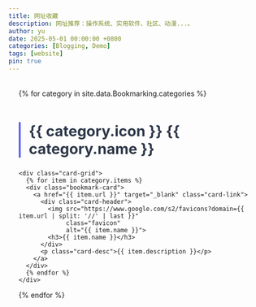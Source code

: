 ```yaml
---
title: 网址收藏
description: 网址推荐：操作系统、实用软件、社区、动漫...。
author: yu
date: 2025-05-01 00:00:00 +0800
categories: [Blogging, Demo]
tags: [website]
pin: true
---
```


<style>
/* 自定义卡片容器 */
.bookmark-container {
  max-width: 1200px;
  margin: 2rem auto;
  padding: 0 20px;
}

/* 分类标题样式 */
.category-title {
  font-size: 1.8rem;
  color: #2d3748;
  border-left: 4px solid #6366f1;
  padding-left: 1rem;
  margin: 3rem 0 1.5rem;
}

/* 卡片布局 */
.card-grid {
  display: grid;
  gap: 1.5rem;
  grid-template-columns: repeat(auto-fill, minmax(300px, 1fr));
}

/* 单张卡片样式 */
.bookmark-card {
  background: white;
  border-radius: 12px;
  padding: 1.5rem;
  box-shadow: 0 4px 6px rgba(0,0,0,0.05);
  transition: all 0.3s ease;
}

.bookmark-card:hover {
  transform: translateY(-3px);
  box-shadow: 0 10px 15px rgba(99,102,241,0.1);
}

/* 卡片内容样式 */
.card-header {
  display: flex;
  align-items: center;
  gap: 1rem;
  margin-bottom: 1rem;
}

.favicon {
  width: 32px;
  height: 32px;
  border-radius: 6px;
}

.card-link {
  color: #3b82f6;
  text-decoration: none;
  display: block;
}

.card-link:hover {
  text-decoration: underline;
}

.tag {
  display: inline-block;
  background: rgba(99,102,241,0.1);
  color: #6366f1;
  padding: 0.3rem 0.8rem;
  border-radius: 999px;
  font-size: 0.9em;
  margin: 0.2rem;
}
</style>

<div class="bookmark-container">
  {% for category in site.data.Bookmarking.categories %}
  <section class="category-section">
    <h2 class="category-title">
      <span class="category-icon">{{ category.icon }}</span>
      {{ category.name }}
    </h2>

    <div class="card-grid">
      {% for item in category.items %}
      <div class="bookmark-card">
        <a href="{{ item.url }}" target="_blank" class="card-link">
          <div class="card-header">
            <img src="https://www.google.com/s2/favicons?domain={{ item.url | split: '//' | last }}"
                 class="favicon"
                 alt="{{ item.name }}">
            <h3>{{ item.name }}</h3>
          </div>
          <p class="card-desc">{{ item.description }}</p>
        </a>
      </div>
      {% endfor %}
    </div>
  </section>
  {% endfor %}
</div>

